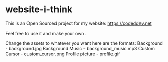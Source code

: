 # website-i-think

This is an Open Sourced project for my website: https://codeddev.net

Feel free to use it and make your own.

Change the assets to whatever you want here are the formats:
Background - background.jpg
Background Music - background_music.mp3
Custom Cursor - custom_cursor.png
Profile picture - profile.gif
